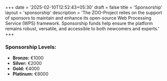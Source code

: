 +++
date = '2025-02-10T12:52:43+05:30'
draft = false
title = 'Sponsorship'
layout = 'sponsorship'
description = 'The ZOO-Project relies on the support of sponsors to maintain and enhance its open-source Web Processing Service (WPS) framework. Sponsorship funds help ensure the platform remains robust, versatile, and accessible to both newcomers and experts.'
+++

### Sponsorship Levels:
- **Bronze:** €1000  
- **Silver:** €2000  
- **Gold:** €4000  
- **Platinum:** €8000  
